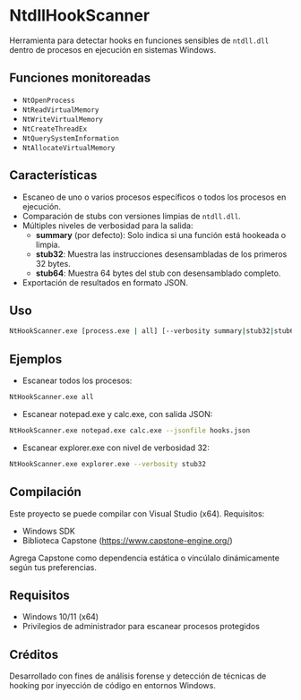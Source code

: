 # NtdllHookScanner

Herramienta para detectar hooks en funciones sensibles de `ntdll.dll` dentro de procesos en ejecución en sistemas Windows.

## Funciones monitoreadas

- `NtOpenProcess`
- `NtReadVirtualMemory`
- `NtWriteVirtualMemory`
- `NtCreateThreadEx`
- `NtQuerySystemInformation`
- `NtAllocateVirtualMemory`

## Características

- Escaneo de uno o varios procesos específicos o todos los procesos en ejecución.
- Comparación de stubs con versiones limpias de `ntdll.dll`.
- Múltiples niveles de verbosidad para la salida:
  - **summary** (por defecto): Solo indica si una función está hookeada o limpia.
  - **stub32**: Muestra las instrucciones desensambladas de los primeros 32 bytes.
  - **stub64**: Muestra 64 bytes del stub con desensamblado completo.
- Exportación de resultados en formato JSON.

## Uso

```bash
NtHookScanner.exe [process.exe | all] [--verbosity summary|stub32|stub64] [--jsonfile output.json]
```

## Ejemplos
- Escanear todos los procesos:
```bash
NtHookScanner.exe all
```

- Escanear notepad.exe y calc.exe, con salida JSON:
```bash
NtHookScanner.exe notepad.exe calc.exe --jsonfile hooks.json
```

- Escanear explorer.exe con nivel de verbosidad 32:
```bash
NtHookScanner.exe explorer.exe --verbosity stub32
```

## Compilación
Este proyecto se puede compilar con Visual Studio (x64). Requisitos:
- Windows SDK
- Biblioteca Capstone (https://www.capstone-engine.org/)

Agrega Capstone como dependencia estática o vincúlalo dinámicamente según tus preferencias.

## Requisitos
- Windows 10/11 (x64)
- Privilegios de administrador para escanear procesos protegidos

## Créditos
Desarrollado con fines de análisis forense y detección de técnicas de hooking por inyección de código en entornos Windows.
